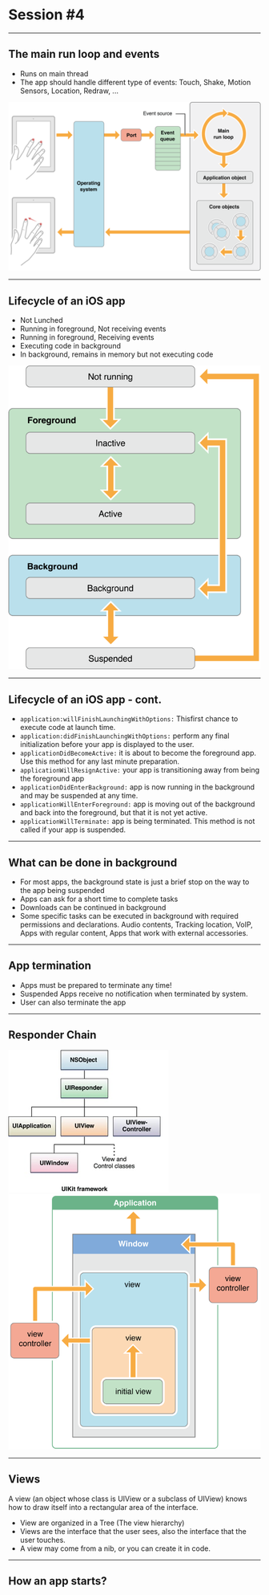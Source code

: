 # Session #4

---

##  The main run loop and events






- Runs on main thread
- The app should handle different type of events: Touch, Shake, Motion Sensors, Location, Redraw, ...

![left, 50%](runloop.png)

---

## Lifecycle of an iOS app
- Not Lunched
- Running in foreground, Not receiving events
- Running in foreground, Receiving events
- Executing code in background
- In background, remains in memory but not executing code


![left, 50%](lifecycle.png)


---

## Lifecycle of an iOS app - cont.

- `application:willFinishLaunchingWithOptions:`
Thisfirst chance to execute code at launch time.
- `application:didFinishLaunchingWithOptions:`
perform any final initialization before your app is displayed to the user.
- `applicationDidBecomeActive:`
it is about to become the foreground app. Use this method for any last minute preparation.
- `applicationWillResignActive:`
your app is transitioning away from being the foreground app
- `applicationDidEnterBackground:`
app is now running in the background and may be suspended at any time.
- `applicationWillEnterForeground:`
app is moving out of the background and back into the foreground, but that it is not yet active.
- `applicationWillTerminate:`
app is being terminated. This method is not called if your app is suspended.

---
## What can be done in background

- For most apps, the background state is just a brief stop on the way to the app being suspended
- Apps can ask for a short time to complete tasks
- Downloads can be continued in background
- Some specific tasks can be executed in background with required permissions and declarations. Audio contents, Tracking location, VoIP, Apps with regular content, Apps that work with external accessories.


---
## App termination

- Apps must be prepared to terminate any time!
- Suspended Apps receive no notification when terminated by system.
- User can also terminate the app

---

## Responder Chain

![inline, 130%](responders.jpg)![inline, 50%](responderchain.png)


---

## Views

A view (an object whose class is UIView or a subclass of UIView) knows how to draw itself into a rectangular area of the interface.

- View are organized in a Tree (The view hierarchy)
- Views are the interface that the user sees, also the interface that the user touches. 
- A view may come from a nib, or you can create it in code.

---

## How an app starts?



